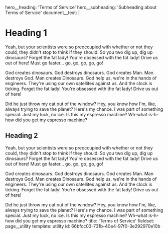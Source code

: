 hero__heading: 'Terms of Service'
hero__subheading: 'Subheading about Terms of Service'
document__text: |
  # Heading 1
  Yeah, but your scientists were so preoccupied with whether or not they could, they didn't stop to think if they should. So you two dig up, dig up dinosaurs? Forget the fat lady! You're obsessed with the fat lady! Drive us out of here! Must go faster... go, go, go, go, go!
  
  God creates dinosaurs. God destroys dinosaurs. God creates Man. Man destroys God. Man creates Dinosaurs. God help us, we're in the hands of engineers. They're using our own satellites against us. And the clock is ticking. Forget the fat lady! You're obsessed with the fat lady! Drive us out of here!
  
  Did he just throw my cat out of the window? Hey, you know how I'm, like, always trying to save the planet? Here's my chance. I was part of something special. Just my luck, no ice. Is this my espresso machine? Wh-what is-h-how did you get my espresso machine?
  
  ## Heading 2
  Yeah, but your scientists were so preoccupied with whether or not they could, they didn't stop to think if they should. So you two dig up, dig up dinosaurs? Forget the fat lady! You're obsessed with the fat lady! Drive us out of here! Must go faster... go, go, go, go, go!
  
  God creates dinosaurs. God destroys dinosaurs. God creates Man. Man destroys God. Man creates Dinosaurs. God help us, we're in the hands of engineers. They're using our own satellites against us. And the clock is ticking. Forget the fat lady! You're obsessed with the fat lady! Drive us out of here!
  
  Did he just throw my cat out of the window? Hey, you know how I'm, like, always trying to save the planet? Here's my chance. I was part of something special. Just my luck, no ice. Is this my espresso machine? Wh-what is-h-how did you get my espresso machine?
title: 'Terms of Service'
fieldset: page__utility
template: utility
id: 66bfcc03-731b-40e4-97f0-3e292970e10b
